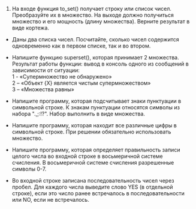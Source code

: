 1. На входе функция to_set() получает строку или список чисел. Преобразуйте их в множество. На выходе должно получиться множество и его мощность (длину множества). Верните результат в виде кортежа.

* Даны два списка чисел. Посчитайте, сколько чисел содержится одновременно как в первом списке, так и во втором.

* Напишите функцию superset(), которая принимает 2 множества. Результат работы функции: вывод в консоль одного из сообщений в зависимости от ситуации:    
    1 - «Супермножество не обнаружено»    
    2 – «Объект {X} является чистым супермножеством»    
    3 – «Множества равны»    
	
* Напишите программу, которая подсчитывает знаки пунктуации в символьной строке. К знакам пунктуации относятся символы из набора ".,;:!?". Набор выполнить в виде множества.

* Напишите программу, которая находит все различные цифры в символьной строке. При решении обязательно использовать множество.

* Напишите программу, которая определяет правильность записи целого числа во входной строке в восьмеричной системе счисления. В восьмеричной системе счисления разрешенные символы 0-7.

* Во входной строке записана последовательность чисел через пробел. Для каждого числа выведите слово YES (в отдельной строке), если это число ранее встречалось в последовательности или NO, если не встречалось.